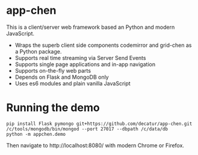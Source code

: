 # app-chen

This is a client/server web framework based an Python and modern JavaScript.
* Wraps the superb client side components codemirror and grid-chen as a Python package.
* Supports real time streaming via Server Send Events
* Supports single page applications and in-app navigation
* Supports on-the-fly web parts
* Depends on Flask and MongoDB only
* Uses es6 modules and plain vanilla JavaScript

# Running the demo

````shell script
pip install Flask pymongo git+https://github.com/decatur/app-chen.git
/c/tools/mongodb/bin/mongod --port 27017 --dbpath /c/data/db
python -m appchen.demo
````
Then navigate to http://localhost:8080/ with modern Chrome or Firefox.
